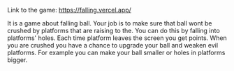 Link to the game: https://falling.vercel.app/

It is a game about falling ball.
Your job is to make sure that ball wont be crushed by platforms that are raising to the.
You can do this by falling into platforms' holes.
Each time platform leaves the screen you get points.
When you are crushed you have a chance to upgrade your ball and weaken evil platforms.
For example you can make your ball smaller or holes in platforms bigger.
